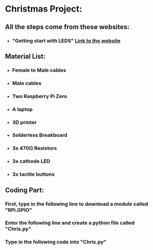 # Christmas Project:
## All the steps come from these websites:
  * ### "Getting start with LEDS" [Link to the website](https://magpi.raspberrypi.org/articles/getting-started-with-electronics-leds-and-switches-using-raspberry-pi)
## Material List:
  * ### Female to Male cables
  * ### Male cables
  * ### Two Raspberry Pi Zero
  * ### A laptop
  * ### 3D printer
  * ### Solderless Breakboard
  * ### 3x 470Ω Resistors
  * ### 3x cathode LED
  * ### 3x tactile buttons
 
 ## Coding Part:
 ### First, type in the following line to download a module called "RPi.GPIO"
 ### Enter the following line and create a python file called "Chris.py"
 ### Type in the following code into "Chris.py"
